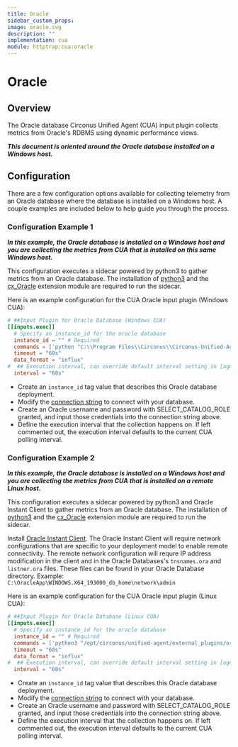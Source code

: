 ```yaml
---
title: Oracle
sidebar_custom_props:
image: oracle.svg
description: ""
implementation: cua
module: httptrap:cua:oracle
---
```


# Oracle

## Overview

The Oracle database Circonus Unified Agent (CUA) input plugin collects metrics from Oracle's RDBMS using dynamic performance views.

**_This document is oriented around the Oracle database installed on a Windows host._**

## Configuration

There are a few configuration options available for collecting telemetry from an Oracle database where the database is installed on a Windows host. A couple examples are included below to help guide you through the process.

### Configuration Example 1

**_In this example, the Oracle database is installed on a Windows host and you are collecting the metrics from CUA that is installed on this same Windows host._**

This configuration executes a sidecar powered by python3 to gather metrics from an Oracle database. The installation of [python3](https://www.python.org/downloads/) and the [cx_Oracle](https://cx-oracle.readthedocs.io/en/latest/user_guide/installation.html) extension module are required to run the sidecar.

Here is an example configuration for the CUA Oracle input plugin (Windows CUA):

```toml
# ##Input Plugin for Oracle Database (Windows CUA)
[[inputs.exec]]
  # Specify an instance_id for the oracle database
  instance_id = "" # Required
  commands = ['python "C:\\Program Files\\Circonus\\Circonus-Unified-Agent\\external_plugins\\oracle\\oracle_metrics.py" --dsn "(DESCRIPTION=(ADDRESS=(PROTOCOL=<TCP or UDP>)(HOST=<hostIp>)(PORT=1521))(CONNECT_DATA=(SERVICE_NAME=<serviceName>)))" --user "<userName>" --password "<password>" --instance "<instanceName>"']
  timeout = "60s"
  data_format = "influx"
#  ## Execution interval, can override default interval setting in [agent] section
  interval = "60s"
```

- Create an `instance_id` tag value that describes this Oracle database deployment.
- Modify the [connection string](https://cx-oracle.readthedocs.io/en/latest/user_guide/connection_handling.html#connection-strings) to connect with your database.
- Create an Oracle username and password with SELECT_CATALOG_ROLE granted, and input those credentials into the connection string above.
- Define the execution interval that the collection happens on. If left commented out, the execution interval defaults to the current CUA polling interval.

### Configuration Example 2

**_In this example, the Oracle database is installed on a Windows host and you are collecting the metrics from CUA that is installed on a remote Linux host._**

This configuration executes a sidecar powered by python3 and Oracle Instant Client to gather metrics from an Oracle database. The installation of [python3](https://www.python.org/downloads/) and the [cx_Oracle](https://cx-oracle.readthedocs.io/en/latest/user_guide/installation.html) extension module are required to run the sidecar.

Install [Oracle Instant Client](https://www.oracle.com/database/technologies/instant-client/downloads.html). The Oracle Instant Client will require network configurations that are specific to your deployment model to enable remote connectivity. The remote network configuration will requre IP address modification in the client and in the Oracle Databases's `tnsnames.ora` and `listner.ora` files. These files can be found in your Oracle Database directory. Example: `C:\OracleApp\WINDOWS.X64_193000_db_home\network\admin`

Here is an example configuration for the CUA Oracle input plugin (Linux CUA):

```toml
# ##Input Plugin for Oracle Database (Linux CUA)
[[inputs.exec]]
  # Specify an instance_id for the oracle database
  instance_id = "" # Required
  commands = ['python3 "/opt/circonus/unified-agent/external_plugins/oracle_metrics.py" --dsn "(DESCRIPTION=(ADDRESS=(PROTOCOL=<TCP or UDP>)(HOST=<hostIp>)(PORT=1521))(CONNECT_DATA=(SERVICE_NAME=<serviceName>)))" --user "<userName>" --password "<password>" --instance "<instanceName>"']
  timeout = "60s"
  data_format = "influx"
#  ## Execution interval, can override default interval setting in [agent] section
  interval = "60s"

```

- Create an `instance_id` tag value that describes this Oracle database deployment.
- Modify the [connection string](https://cx-oracle.readthedocs.io/en/latest/user_guide/connection_handling.html#connection-strings) to connect with your database.
- Create an Oracle username and password with SELECT_CATALOG_ROLE granted, and input those credentials into the connection string above.
- Define the execution interval that the collection happens on. If left commented out, the execution interval defaults to the current CUA polling interval.
